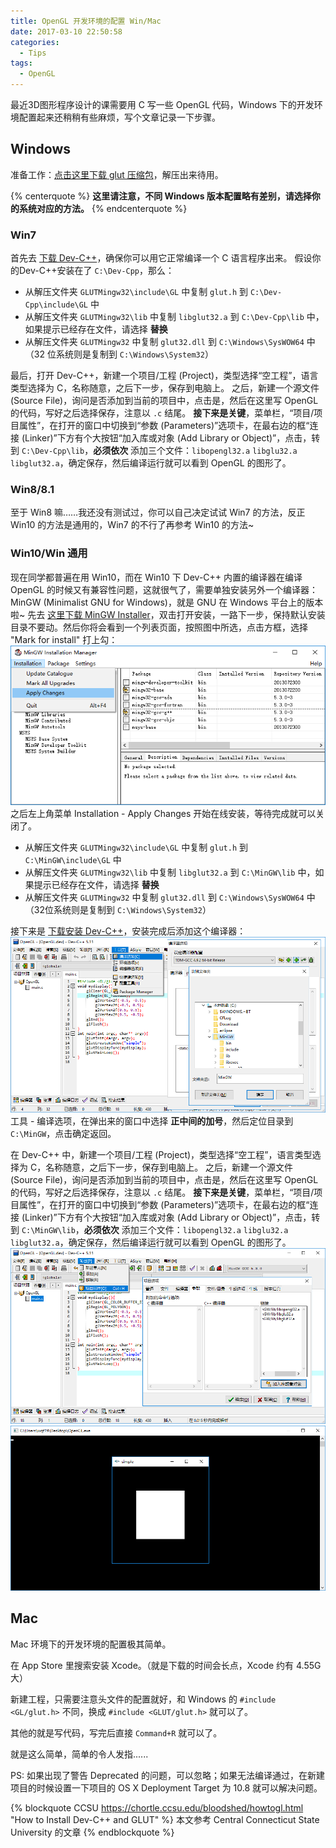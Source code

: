 ```yaml
---
title: OpenGL 开发环境的配置 Win/Mac
date: 2017-03-10 22:50:58
categories:
  - Tips
tags:
  - OpenGL
---
```


最近3D图形程序设计的课需要用 C 写一些 OpenGL 代码，Windows 下的开发环境配置起来还稍稍有些麻烦，写个文章记录一下步骤。

## Windows

准备工作：[点击这里下载 glut 压缩包](http://chortle.ccsu.edu/Bloodshed/glutming.zip)，解压出来待用。

{% centerquote %}
**这里请注意，不同 Windows 版本配置略有差别，请选择你的系统对应的方法。**
{% endcenterquote %}
<!--more-->
### Win7

首先去 [下载 Dev-C++](http://prdownloads.sourceforge.net/dev-cpp/devcpp-4.9.9.2_setup.exe "SourceForge.net")，确保你可以用它正常编译一个 C 语言程序出来。
假设你的Dev-C++安装在了 `C:\Dev-Cpp`，那么：

* 从解压文件夹 `GLUTMingw32\include\GL` 中复制 `glut.h` 到 `C:\Dev-Cpp\include\GL` 中
* 从解压文件夹 `GLUTMingw32\lib` 中复制 `libglut32.a` 到 `C:\Dev-Cpp\lib` 中，如果提示已经存在文件，请选择 **替换**
* 从解压文件夹 `GLUTMingw32` 中复制 `glut32.dll` 到 `C:\Windows\SysWOW64` 中（32 位系统则是复制到 `C:\Windows\System32`）

最后，打开 Dev-C++，新建一个项目/工程 (Project)，类型选择“空工程”，语言类型选择为 C，名称随意，之后下一步，保存到电脑上。
之后，新建一个源文件 (Source File)，询问是否添加到当前的项目中，点击是，然后在这里写 OpenGL 的代码，写好之后选择保存，注意以 `.c` 结尾。
**接下来是关键**，菜单栏，“项目/项目属性”，在打开的窗口中切换到“参数 (Parameters)”选项卡，在最右边的框“连接 (Linker)”下方有个大按钮“加入库或对象 (Add Library or Object)”，点击，转到 `C:\Dev-Cpp\lib`，**必须依次** 添加三个文件：`libopengl32.a` `libglu32.a` `libglut32.a`，确定保存，然后编译运行就可以看到 OpenGL 的图形了。

### Win8/8.1

至于 Win8 嘛……我还没有测试过，你可以自己决定试试 Win7 的方法，反正 Win10 的方法是通用的，Win7 的不行了再参考 Win10 的方法~

### Win10/Win 通用

现在同学都普遍在用 Win10，而在 Win10 下 Dev-C++ 内置的编译器在编译 OpenGL 的时候又有兼容性问题，这就很气了，需要单独安装另外一个编译器：MinGW (Minimalist GNU for Windows)，就是 GNU 在 Windows 平台上的版本啦~
先去 [这里下载 MinGW Installer](https://sourceforge.net/projects/mingw/files/latest/download?source=files "SourceForge.net")，双击打开安装，一路下一步，保持默认安装目录不要动。然后你将会看到一个列表页面，按照图中所选，点击方框，选择 "Mark for install" 打上勾：
![Mark](/uploads/2017/03/mingw-install.png)
之后左上角菜单 Installation - Apply Changes 开始在线安装，等待完成就可以关闭了。

* 从解压文件夹 `GLUTMingw32\include\GL` 中复制 `glut.h` 到 `C:\MinGW\include\GL` 中
* 从解压文件夹 `GLUTMingw32\lib` 中复制 `libglut32.a` 到 `C:\MinGW\lib` 中，如果提示已经存在文件，请选择 **替换**
* 从解压文件夹 `GLUTMingw32` 中复制 `glut32.dll` 到 `C:\Windows\SysWOW64` 中（32位系统则是复制到 `C:\Windows\System32`）

接下来是 [下载安装 Dev-C++](https://sourceforge.net/projects/orwelldevcpp/files/Setup%20Releases/Dev-Cpp%205.11%20TDM-GCC%204.9.2%20Setup.exe/download "SourceForge.net")，安装完成后添加这个编译器：
![AddCompiler](/uploads/2017/03/devc1.png)
工具 - 编译选项，在弹出来的窗口中选择 **正中间的加号**，然后定位目录到 `C:\MinGW`，点击确定返回。

在 Dev-C++ 中，新建一个项目/工程 (Project)，类型选择“空工程”，语言类型选择为 C，名称随意，之后下一步，保存到电脑上。
之后，新建一个源文件 (Source File)，询问是否添加到当前的项目中，点击是，然后在这里写 OpenGL 的代码，写好之后选择保存，注意以 `.c` 结尾。
**接下来是关键**，菜单栏，“项目/项目属性”，在打开的窗口中切换到“参数 (Parameters)”选项卡，在最右边的框“连接 (Linker)”下方有个大按钮“加入库或对象 (Add Library or Object)”，点击，转到 `C:\MinGW\lib`，**必须依次** 添加三个文件：`libopengl32.a` `libglu32.a` `libglut32.a`，确定保存，然后编译运行就可以看到 OpenGL 的图形了。
![Link](/uploads/2017/03/devc2.png)
![Example](/uploads/2017/03/OpenGL.png)

## Mac

Mac 环境下的开发环境的配置极其简单。

在 App Store 里搜索安装 Xcode。（就是下载的时间会长点，Xcode 约有 4.55G 大）

新建工程，只需要注意头文件的配置就好，和 Windows 的 `#include <GL/glut.h>` 不同，换成 `#include <GLUT/glut.h>` 就可以了。

其他的就是写代码，写完后直接 `Command+R` 就可以了。

就是这么简单，简单的令人发指......

PS: 如果出现了警告 Deprecated 的问题，可以忽略；如果无法编译通过，在新建项目的时候设置一下项目的 OS X Deployment Target 为 10.8 就可以解决问题。

{% blockquote CCSU https://chortle.ccsu.edu/bloodshed/howtogl.html "How to Install Dev-C++ and GLUT" %}
本文参考 Central Connecticut State University 的文章
{% endblockquote %}
